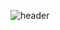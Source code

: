![header](https://capsule-render.vercel.app/api?type=wave&color=auto&height=300&section=header&text=Preferbaik/br&fontSize=90)
